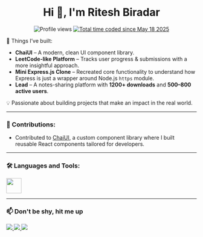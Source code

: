<h1 align="center">Hi 👋, I'm Ritesh Biradar</h1>

<p align="center">
  <img src="https://komarev.com/ghpvc/?username=RiteshBiradar&label=Profile%20views&color=0e75b6&style=flat" alt="Profile views" />
  <a href="https://wakatime.com/@bc4c6659-eff5-48fb-baff-e2fae97da873"><img src="https://wakatime.com/badge/user/bc4c6659-eff5-48fb-baff-e2fae97da873.svg" alt="Total time coded since May 18 2025" /></a>
</p>

<p align="center"> 

🚀 Things I’ve built:  
- **ChaiUI** – A modern, clean UI component library.  
- **LeetCode-like Platform** – Tracks user progress & submissions with a more insightful approach.  
- **Mini Express.js Clone** – Recreated core functionality to understand how Express is just a wrapper around Node.js `https` module.  
- **Lead** – A notes-sharing platform with **1200+ downloads** and **500–800 active users**.  

💡 Passionate about building projects that make an impact in the real world.  
</p>

---

### 🚀 Contributions:
- Contributed to [ChaiUI](https://github.com/satyarth8/Chai-UI), a custom component library where I built reusable React components tailored for developers.

---

### 🛠 Languages and Tools:
<p align="left">
  <img src="https://skillicons.dev/icons?i=react,nextjs,nodejs,typescript,javascript,mongodb,postgres,git,bootstrap,photoshop" height="40" />
</p>

---

### 📫 Don't be shy, hit me up 

<p align="left">
  <a href="mailto:riteshbiradar3434@gmail.com" target="_blank">
    <img src="https://img.shields.io/badge/Email-D14836?style=for-the-badge&logo=gmail&logoColor=white" />
  </a>
  <a href="https://linkedin.com/in/ritesh-biradar" target="_blank">
    <img src="https://img.shields.io/badge/LinkedIn-0077B5?style=for-the-badge&logo=linkedin&logoColor=white" />
  </a>
   <a href="https://x.com/RiteshBiradar12" target="_blank">
    <img src="https://img.shields.io/badge/Twitter-1DA1F2?style=for-the-badge&logo=twitter&logoColor=white" />
  </a>
</p>
